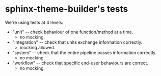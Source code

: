# sphinx-theme-builder's tests

We're using tests at 4 levels:

- "unit" -- check behaviour of one function/method at a time.
  - no mocking.
- "integration" -- check that units exchange information correctly.
  - mocking allowed.
- "system" -- check that the entire pipeline passes information correctly.
  - no mocking.
- "workflow" -- check that specific end-user behaviours are correct.
  - no mocking.
